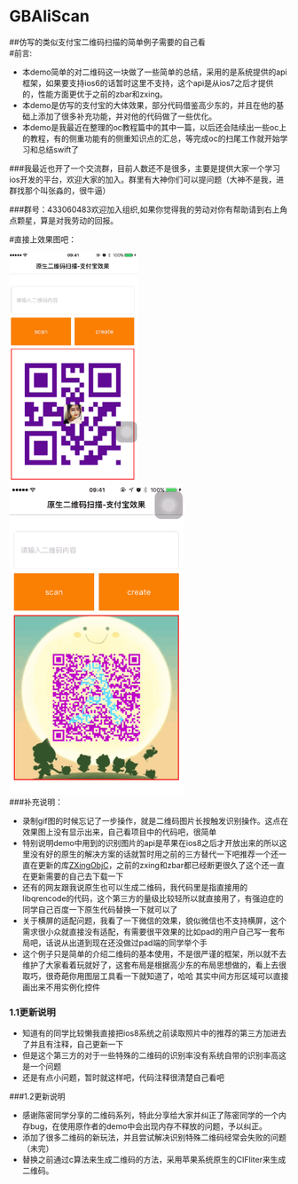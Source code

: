 # GBAliScan
##仿写的类似支付宝二维码扫描的简单例子需要的自己看<br>
#前言:<br>
* 本demo简单的对二维码这一块做了一些简单的总结，采用的是系统提供的api框架，如果要支持ios6的话暂时这里不支持，这个api是从ios7之后才提供的，性能方面更优于之前的zbar和zxing。<br>
* 本demo是仿写的支付宝的大体效果，部分代码借鉴高少东的，并且在他的基础上添加了很多补充功能，并对他的代码做了一些优化。<br>
* 本demo是我最近在整理的oc教程篇中的其中一篇，以后还会陆续出一些oc上的教程，有的侧重功能有的侧重知识点的汇总，等完成oc的扫尾工作就开始学习和总结swift了<br>

###我最近也开了一个交流群，目前人数还不是很多，主要是提供大家一个学习ios开发的平台，欢迎大家的加入。群里有大神你们可以提问题（大神不是我，进群找那个叫张淼的，很牛逼）<br>

###群号：433060483欢迎加入组织,如果你觉得我的劳动对你有帮助请到右上角点颗星，算是对我劳动的回报。<br>


#直接上效果图吧：<br>

![](https://github.com/mokey1422/gifResourceOther/blob/master/GBAliScan.gif)<br>
![](https://github.com/mokey1422/gifResourceOther/blob/master/2016-06-23%2022_16_30.gif)<br>
###补充说明：<br>
* 录制gif图的时候忘记了一步操作，就是二维码图片长按触发识别操作。这点在效果图上没有显示出来，自己看项目中的代码吧，很简单<br>
* 特别说明demo中用到的识别图片的api是苹果在ios8之后才开放出来的所以这里没有好的原生的解决方案的话就暂时用之前的三方替代一下吧推荐一个还一直在更新的库[ZXingObjC](https://github.com/TheLevelUp/ZXingObjC.git)，之前的zxing和zbar都已经断更很久了这个还一直在更新需要的自己去下载一下 <br>
* 还有的网友跟我说原生也可以生成二维码，我代码里是指直接用的libqrencode的代码，这个第三方的量级比较轻所以就直接用了，有强迫症的同学自己百度一下原生代码替换一下就可以了<br> 
* 关于横屏的适配问题，我看了一下微信的效果，貌似微信也不支持横屏，这个需求很小众就直接没有适配，有需要很平效果的比如pad的用户自己写一套布局吧，话说从出道到现在还没做过pad端的同学举个手<br>
* 这个例子只是简单的介绍二维码的基本使用，不是很严谨的框架，所以就不去维护了大家看着玩就好了，这套布局是根据高少东的布局思想做的，看上去很取巧，很奇葩你用图层工具看一下就知道了，哈哈 其实中间方形区域可以直接画出来不用实例化控件<br>

### 1.1更新说明<br>
* 知道有的同学比较懒我直接把ios8系统之前读取照片中的推荐的第三方加进去了并且有注释，自己更新一下<br>
* 但是这个第三方的对于一些特殊的二维码的识别率没有系统自带的识别率高这是一个问题<br>
* 还是有点小问题，暂时就这样吧，代码注释很清楚自己看吧<br>

###1.2更新说明<br>
* 感谢陈密同学分享的二维码系列，特此分享给大家并纠正了陈密同学的一个内存bug，在使用原作者的demo中会出现内存不释放的问题，予以纠正。<br>
* 添加了很多二维码的新玩法，并且尝试解决识别特殊二维码经常会失败的问题（未完）<br>
* 替换之前通过c算法来生成二维码的方法，采用苹果系统原生的CIFliter来生成二维码。
